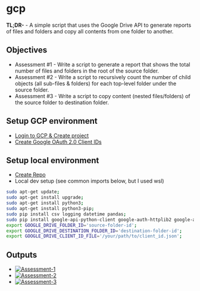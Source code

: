 # gcp

**TL;DR-** - A simple script that uses the Google Drive API to generate reports of files and folders and copy all contents from one folder to another.

## Objectives

- Assessment #1 - Write a script to generate a report that shows the total number of files and folders in the root of the source folder.
- Assessment #2 - Write a script to recursively count the number of child objects (all sub-files & folders) for each top-level folder under the source folder.
- Assessment #3 - Write a script to copy content (nested files/folders) of the source folder to destination folder.

## Setup GCP environment

- [Login to GCP & Create project](https://console.cloud.google.com/getting-started?organizationId=0)
- [Create Google OAuth 2.0 Client IDs](https://console.cloud.google.com/apis/credentials/consent?project=project-id)

## Setup local environment

- [Create Repo](https://github.com/nitsuah/gcp)
- Local dev setup (see common imports below, but I used wsl)

```bash
sudo apt-get update;
sudo apt-get install upgrade;
sudo apt-get install python3;
sudo apt-get install python3-pip;
sudo pip install csv logging datetime pandas;
sudo pip install google-api-python-client google-auth-httplib2 google-auth-oauthlib;
export GOOGLE_DRIVE_FOLDER_ID='source-folder-id';
export GOOGLE_DRIVE_DESTINATION_FOLDER_ID='destination-folder-id';
export GOOGLE_DRIVE_CLIENT_ID_FILE='/your/path/to/client_id.json';
```

## Outputs

- [![Assessment-1](https://badgen.net/badge/assessment-1/VALIDATED/green?icon=github)](https://github.com/nitsuah/gcp/blob/main/outputs/assessment-1.csv)
- [![Assessment-2](https://badgen.net/badge/assessment-2/VALIDATED/green?icon=github)](https://github.com/nitsuah/gcp/blob/main/outputs/assessment-2.csv)
- [![Assessment-3](https://badgen.net/badge/assessment-3/VALIDATED/green?icon=github)](https://github.com/nitsuah/gcp/blob/main/outputs/assessment-3.csv)
